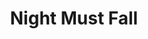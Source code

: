 ---
title: Night Must Fall
year: 1965
opening_date: 1965-01-08
closing_date: 1965-01-16
layout: productions
image:
image_caption:
image_credit:
playbill:
category:
details:
  Theatre: Theatre Jacksonville
  Venue: Little Theatre
cast:
  Mrs. Bramson: Jocelyn Brown
  Olivia Grayne: Olivia Rusinek
  Hubert Laurie: Ed Heist 
  Nurse Libby: Mary Frances Thornhill
  Mrs. Terence: Gretchen Hannon
  Dora Parkoe: Sanra Newman
  Inspector Belize: Bernie Shainbrown
  Dan: Al Pinan
crew:
  Director: George Ballis
  Production Designer: Larry Riddle
  Stage Manager: Tim McManus
  Lighting: Peggy Miller
  Costumes:
    - Ruth Coleman
    - Walter Sargent
    - Ruth Perry
    - Louise McDermot
  Make-up:
    - A. Ira Fink
    - Beverly Fink
  Properties:
    - Gladys Dale
    - Gayle Swymer
    - Esther Barnes
    - Bambi Bowen
    - Edna Oakley
    - Virginia Popwell
    - Gladys Witten
  Set Crew:
    - Dixie Cohen
    - Robert Agnew
    - Gwyda Agnew
    - Gladys Witten
    - Gladys Dale
    - Donna Lasco
    - Bill Longshore
    - David Goodman
    - Jean Goodman
  Sound: Leni Bessette
  Sound Arrangement:
    - Thelma Baker
    - George Ballis
  Sound Recording: Gretchen Hannon
  Program Cover: Richard Lyons
external_links:
---
